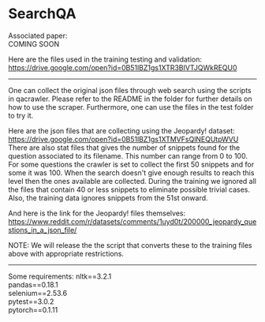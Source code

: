 # SearchQA

Associated paper:  
COMING SOON

Here are the files used in the training testing and validation:  
https://drive.google.com/open?id=0B51lBZ1gs1XTR3BIVTJQWkREQU0

-------

One can collect the original json files through web search using the scripts in qacrawler. Please refer to the README in the folder for further details on how to use the scraper. Furthermore, one can use the files in the test folder to try it.

Here are the json files that are collecting using the Jeopardy! dataset:  
https://drive.google.com/open?id=0B51lBZ1gs1XTMVFsQlNEQUtpWVU  
There are also stat files that gives the number of snippets found for the question associated to its filename. This number can range from 0 to 100. For some questions the crawler is set to collect the first 50 snippets and for some it was 100. When the search doesn't give enough results to reach this level then the ones available are collected. During the training we ignored all the files that contain 40 or less snippets to eliminate possible trivial cases. Also, the training data ignores snippets from the 51st onward.

And here is the link for the Jeopardy! files themselves:  
https://www.reddit.com/r/datasets/comments/1uyd0t/200000_jeopardy_questions_in_a_json_file/  

NOTE: We will release the the script that converts these to the training files above with appropriate restrictions.

-------

Some requirements:
nltk==3.2.1  
pandas==0.18.1  
selenium==2.53.6  
pytest==3.0.2  
pytorch==0.1.11  
